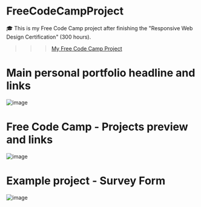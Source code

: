 # FreeCodeCampProject
:mortar_board: This is my Free Code Camp project after finishing the "Responsive Web Design Certification" (300 hours).

>>> [My Free Code Camp Project](https://freecodecampprojectbyorenvilderman.netlify.com/)


# Main personal portfolio headline and links
![image](https://user-images.githubusercontent.com/46252621/65913959-639aab80-e3d9-11e9-87cc-798b85ad6a95.png)

# Free Code Camp - Projects preview and links
![image](https://user-images.githubusercontent.com/46252621/65914058-875df180-e3d9-11e9-9a18-0140c0017b9c.png)

# Example project - Survey Form
![image](https://user-images.githubusercontent.com/46252621/65914160-a5c3ed00-e3d9-11e9-9f19-47df68dea5bf.png)
